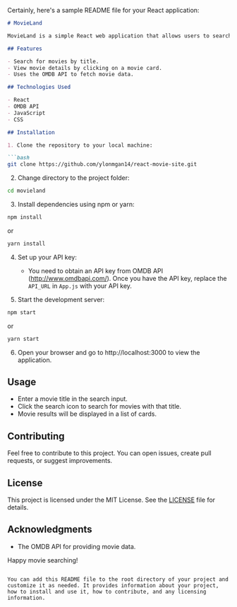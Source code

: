 Certainly, here's a sample README file for your React application:

```markdown
# MovieLand

MovieLand is a simple React web application that allows users to search for movies using the OMDB API and display the results in a list of movie cards.

## Features

- Search for movies by title.
- View movie details by clicking on a movie card.
- Uses the OMDB API to fetch movie data.

## Technologies Used

- React
- OMDB API
- JavaScript
- CSS

## Installation

1. Clone the repository to your local machine:

```bash
git clone https://github.com/ylonmgan14/react-movie-site.git
```

2. Change directory to the project folder:

```bash
cd movieland
```

3. Install dependencies using npm or yarn:

```bash
npm install
```

or

```bash
yarn install
```

4. Set up your API key:

   - You need to obtain an API key from OMDB API (http://www.omdbapi.com/). Once you have the API key, replace the `API_URL` in `App.js` with your API key.

5. Start the development server:

```bash
npm start
```

or

```bash
yarn start
```

6. Open your browser and go to http://localhost:3000 to view the application.

## Usage

- Enter a movie title in the search input.
- Click the search icon to search for movies with that title.
- Movie results will be displayed in a list of cards.

## Contributing

Feel free to contribute to this project. You can open issues, create pull requests, or suggest improvements.

## License

This project is licensed under the MIT License. See the [LICENSE](LICENSE) file for details.

## Acknowledgments

- The OMDB API for providing movie data.

Happy movie searching!
```

You can add this README file to the root directory of your project and customize it as needed. It provides information about your project, how to install and use it, how to contribute, and any licensing information.
